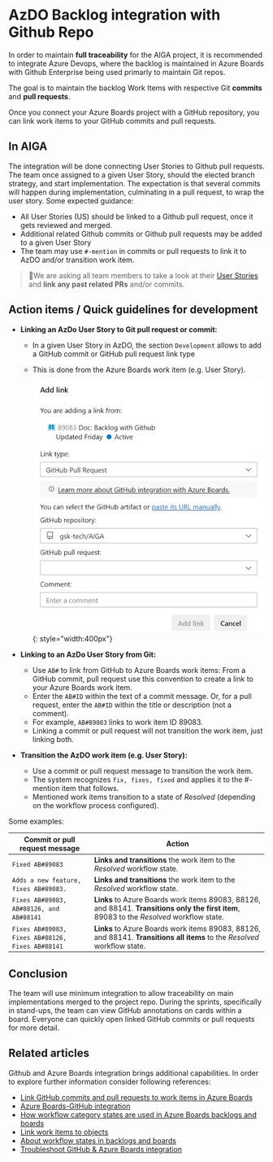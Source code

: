 # AzDO Backlog integration with Github Repo

In order to maintain **full traceability** for the AIGA project, it is recommended to integrate Azure Devops, where the backlog is maintained in Azure Boards with Github Enterprise being used primarly to maintain Git repos.

The goal is to maintain the backlog Work Items with respective Git **commits** and **pull requests**.

Once you connect your Azure Boards project with a GitHub repository, you can link work items to your GitHub commits and pull requests.

## In AIGA

The integration will be done connecting User Stories to Github pull requests. The team once assigned to a given User Story, should the elected branch strategy, and start implementation. The expectation is that several commits will happen during implementation, culminating in a pull request, to wrap the user story. Some expected guidance:

- All User Stories (US) should be linked to a Github pull request, once it gets reviewed and merged.
- Additional related Github commits or Github pull requests may be added to a given User Story
- The team may use `#-mention` in commits or pull requests to link it to AzDO and/or transition work item.

> 📢We are asking all team members to take a look at their [User Stories](https://dev.azure.com/DevOps-Vx/AIGA/_backlogs/backlog/AIGA%20Team/Stories) and **link any past related PRs** and/or commits.

## Action items / Quick guidelines for development

- **Linking an AzDo User Story to Git pull request or commit:**
  - In a given User Story in AzDO, the section `Development` allows to add a GitHub commit or GitHub pull request link type
  - This is done from the Azure Boards work item (e.g. User Story).

    ![Add link to a Github Pull Request or commmit](assets/link-gh-pull-request.png){: style="width:400px"}

- **Linking to an AzDo User Story from Git:**
  - Use `AB#` to link from GitHub to Azure Boards work items: From a GitHub commit, pull request use this convention to create a link to your Azure Boards work item.
  - Enter the `AB#ID` within the text of a commit message. Or, for a pull request, enter the `AB#ID` within the title or description (not a comment).
  - For example, `AB#89083` links to work item ID 89083.
  - Linking a commit or pull request will not transition the work item, just linking both.

- **Transition the AzDO work item (e.g. User Story):**
  - Use a commit or pull request message to transition the work item.
  - The system recognizes `fix, fixes, fixed` and applies it to the #-mention item that follows.
  - Mentioned work items transition to a state of *Resolved* (depending on the workflow process configured).

Some examples:

| Commit or pull request message | Action |
| --- | --- |
| `Fixed AB#89083` | **Links and transitions** the work item to the *Resolved* workflow state. |
| `Adds a new feature, fixes AB#89083.` | **Links and transitions** the work item to the *Resolved* workflow state. |
| `Fixes AB#89083, AB#88126, and AB#88141` | **Links** to Azure Boards work items 89083, 88126, and 88141. **Transitions only the first item**, 89083 to the *Resolved* workflow state.|
| `Fixes AB#89083, Fixes AB#88126, Fixes AB#88141` | **Links** to Azure Boards work items 89083, 88126, and 88141. **Transitions all items** to the *Resolved* workflow state. |

## Conclusion

The team will use minimum integration to allow traceability on main implementations merged to the project repo. During the sprints, specifically in stand-ups, the team can view GitHub annotations on cards within a board. Everyone can quickly open linked GitHub commits or pull requests for more detail.

## Related articles

Github and Azure Boards integration brings additional capabilities. In order to explore further information consider following references:

- [Link GitHub commits and pull requests to work items in Azure Boards](https://learn.microsoft.com/en-us/azure/devops/boards/github/link-to-from-github?view=azure-devops)
- [Azure Boards-GitHub integration](https://learn.microsoft.com/en-us/azure/devops/boards/github/?view=azure-devops)
- [How workflow category states are used in Azure Boards backlogs and boards](https://learn.microsoft.com/en-us/azure/devops/boards/work-items/workflow-and-state-categories?view=azure-devops)
- [Link work items to objects](https://learn.microsoft.com/en-us/azure/devops/boards/backlogs/add-link?view=azure-devops)
- [About workflow states in backlogs and boards](https://learn.microsoft.com/en-us/azure/devops/boards/work-items/workflow-and-state-categories?view=azure-devops&tabs=agile-process)
- [Troubleshoot GitHub & Azure Boards integration](https://learn.microsoft.com/en-us/azure/devops/boards/github/troubleshoot-github-connection?view=azure-devops)
